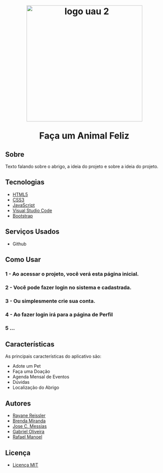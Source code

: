 <h1 align="center">
  <img width="369" alt="logo uau 2" src="https://github.com/JoseCMessias/auamigo/assets/104660308/9df08c12-bfaa-404f-a807-caf7121d7856">
  <p>Faça um Animal Feliz</p>
</h1>

## Sobre

Texto falando sobre o abrigo, a ideia do projeto e sobre a ideia do projeto.

## Tecnologias

- [HTML5](https://developer.mozilla.org/pt-BR/docs/Web/HTML)
- [CSS3](https://developer.mozilla.org/pt-BR/docs/Web/CSS)
- [JavaScript](https://developer.mozilla.org/pt-BR/docs/Web/JavaScript)
- [Visual Studio Code](https://code.visualstudio.com)
- [Bootstrap](https://getbootstrap.com)


## Serviços Usados

- Github

## Como Usar

### 1 - Ao acessar o projeto, você verá esta página inicial.

### 2 - Você pode fazer login no sistema e cadastrada.

### 3 - Ou simplesmente crie sua conta.

### 4 - Ao fazer login irá para a página de Perfil

### 5 ...

## Características 

As principais características do aplicativo são:
- Adote um Pet
- Faça uma Doação
- Agenda Mensal de Eventos 
- Dúvidas
- Localização do Abrigo

## Autores

- [Rayane Reissler](https://github.com/rayanereissler)
- [Brenda Miranda](https://github.com/brensmiranda)
- [Jose C. Messias](https://github.com/JoseCMessias)
- [Gabriel Oliveira](https://github.com/Gabrieira)
- [Rafael Manoel]()

## Licença

- [Licença MIT](https://github.com/AmigoBicho/Projeto-Amigo-Bicho/blob/main/LICENSE)





